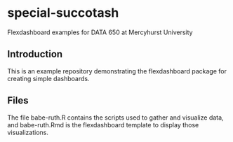 # special-succotash
Flexdashboard examples for DATA 650 at Mercyhurst University

## Introduction
This is an example repository demonstrating the flexdashboard package for creating simple dashboards.

## Files
The file babe-ruth.R contains the scripts used to gather and visualize data, and babe-ruth.Rmd is the flexdashboard template to display those visualizations.  
